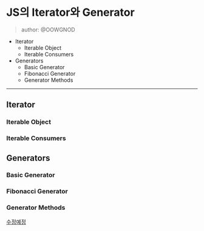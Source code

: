 # JS의 Iterator와 Generator

> author: @OOWGNOD

- Iterator
    - Iterable Object
    - Iterable Consumers
- Generators
    - Basic Generator
    - Fibonacci Generator
    - Generator Methods

---

## Iterator

### Iterable Object

### Iterable Consumers

## Generators

### Basic Generator

### Fibonacci Generator

### Generator Methods

[수정예정](https://devdongwoo.notion.site/JS-Iterator-Generator-d817844747d4448cbc3dc74e7359963f?pvs=4)
